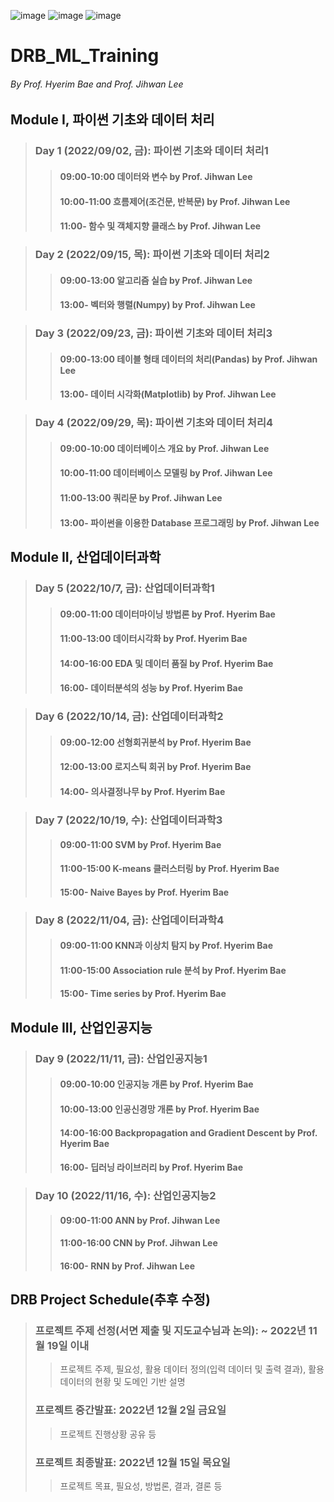 ![image](https://user-images.githubusercontent.com/54383353/127461532-55b8b93d-0c7c-4ab3-ae9f-dd37f264d7f6.png)
![image](https://user-images.githubusercontent.com/54383353/127461752-0dc42cea-6808-42b1-bb21-8b884cd68a02.png)
![image](https://user-images.githubusercontent.com/54383353/127462127-2fbfe309-0498-4eec-9da1-c7dc559aa4a2.png)

# DRB_ML_Training
###### By Prof. Hyerim Bae and Prof. Jihwan Lee

## Module I, 파이썬 기초와 데이터 처리
>### Day 1 (2022/09/02, 금): 파이썬 기초와 데이터 처리1
>>#### 09:00-10:00 데이터와 변수 by Prof. Jihwan Lee
>>#### 10:00-11:00 흐름제어(조건문, 반복문) by Prof. Jihwan Lee
>>#### 11:00-      함수 및 객체지향 클래스 by Prof. Jihwan Lee

>### Day 2 (2022/09/15, 목): 파이썬 기초와 데이터 처리2
>>#### 09:00-13:00 알고리즘 실습 by Prof. Jihwan Lee
>>#### 13:00-      벡터와 행렬(Numpy) by Prof. Jihwan Lee

>### Day 3 (2022/09/23, 금): 파이썬 기초와 데이터 처리3
>>#### 09:00-13:00 테이블 형태 데이터의 처리(Pandas) by Prof. Jihwan Lee
>>#### 13:00-      데이터 시각화(Matplotlib) by Prof. Jihwan Lee

>### Day 4 (2022/09/29, 목): 파이썬 기초와 데이터 처리4
>>#### 09:00-10:00 데이터베이스 개요 by Prof. Jihwan Lee
>>#### 10:00-11:00 데이터베이스 모델링 by Prof. Jihwan Lee
>>#### 11:00-13:00 쿼리문 by Prof. Jihwan Lee
>>#### 13:00-      파이썬을 이용한 Database 프로그래밍 by Prof. Jihwan Lee

## Module II, 산업데이터과학
>### Day 5 (2022/10/7, 금): 산업데이터과학1
>>#### 09:00-11:00 데이터마이닝 방법론 by Prof. Hyerim Bae
>>#### 11:00-13:00 데이터시각화 by Prof. Hyerim Bae
>>#### 14:00-16:00 EDA 및 데이터 품질 by Prof. Hyerim Bae
>>#### 16:00-      데이터분석의 성능 by Prof. Hyerim Bae

>### Day 6 (2022/10/14, 금): 산업데이터과학2
>>#### 09:00-12:00 선형회귀분석 by Prof. Hyerim Bae
>>#### 12:00-13:00 로지스틱 회귀 by Prof. Hyerim Bae
>>#### 14:00-      의사결정나무 by Prof. Hyerim Bae

>### Day 7 (2022/10/19, 수): 산업데이터과학3
>>#### 09:00-11:00 SVM by Prof. Hyerim Bae
>>#### 11:00-15:00 K-means 클러스터링 by Prof. Hyerim Bae
>>#### 15:00-      Naive Bayes by Prof. Hyerim Bae

>### Day 8 (2022/11/04, 금): 산업데이터과학4
>>#### 09:00-11:00 KNN과 이상치 탐지 by Prof. Hyerim Bae
>>#### 11:00-15:00 Association rule 분석 by Prof. Hyerim Bae
>>#### 15:00-      Time series by Prof. Hyerim Bae


## Module III, 산업인공지능
>### Day 9 (2022/11/11, 금): 산업인공지능1
>>#### 09:00-10:00 인공지능 개론 by Prof. Hyerim Bae
>>#### 10:00-13:00 인공신경망 개론 by Prof. Hyerim Bae
>>#### 14:00-16:00 Backpropagation and Gradient Descent by Prof. Hyerim Bae
>>#### 16:00-      딥러닝 라이브러리 by Prof. Hyerim Bae

>### Day 10 (2022/11/16, 수): 산업인공지능2
>>#### 09:00-11:00 ANN by Prof. Jihwan Lee
>>#### 11:00-16:00 CNN by Prof. Jihwan Lee
>>#### 16:00-      RNN by Prof. Jihwan Lee


## DRB Project Schedule(추후 수정)
>### 프로젝트 주제 선정(서면 제출 및 지도교수님과 논의): ~ 2022년 11월 19일 이내
>> 프로젝트 주제, 필요성, 활용 데이터 정의(입력 데이터 및 출력 결과), 활용 데이터의 현황 및 도메인 기반 설명
>### 프로젝트 중간발표: 2022년 12월 2일 금요일
>> 프로젝트 진행상황 공유 등 
>### 프로젝트 최종발표: 2022년 12월 15일 목요일
>> 프로젝트 목표, 필요성, 방법론, 결과, 결론 등
